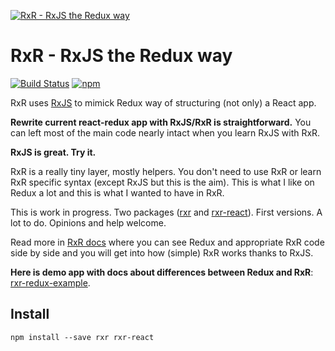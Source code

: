 [![RxR - RxJS the Redux way](https://raw.githubusercontent.com/dacz/rxr/master/logo/rxr-logo-color-100x52.png)][e76967bf]

  [e76967bf]: https://dacz.github.io/rxr/ "RxR - RxJS the Redux way"

# RxR - RxJS the Redux way

[![Build Status](https://travis-ci.org/dacz/rxr.svg?branch=master)](https://travis-ci.org/dacz/rxr)
[![npm](https://img.shields.io/npm/v/rxr.svg?maxAge=1000)](https://www.npmjs.com/package/rxr)

RxR uses [RxJS](https://github.com/ReactiveX/rxjs) to mimick Redux way of structuring (not only) a React app.

**Rewrite current react-redux app with RxJS/RxR is straightforward.**  You can left most of the main code nearly intact when you learn RxJS with RxR.

**RxJS is great. Try it.**

RxR is a really tiny layer, mostly helpers. You don't need to use RxR or learn RxR specific syntax (except RxJS but this is the aim). This is what I like on Redux a lot and this is what I wanted to have in RxR.

This is work in progress. Two packages ([rxr](https://github.com/dacz/rxr) and [rxr-react](https://github.com/dacz/rxr-react)). First versions. A lot to do. Opinions and help welcome.

Read more in [RxR docs](http://dacz.github.io/rxr) where you can see Redux and appropriate RxR code side by side and you will get into how (simple) RxR works thanks to RxJS.

**Here is demo app with docs about differences between Redux and RxR**: [rxr-redux-example](https://github.com/dacz/rxr-redux-example).

## Install

```
npm install --save rxr rxr-react
```
